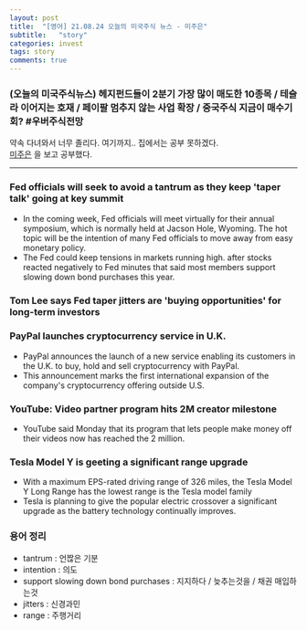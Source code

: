 ```yaml
---
layout: post
title:  "[영어] 21.08.24 오늘의 미국주식 뉴스 - 미주은"
subtitle:   "story"
categories: invest
tags: story
comments: true
---
```


### (오늘의 미국주식뉴스) 헤지펀드들이 2분기 가장 많이 매도한 10종목 / 테슬라 이어지는 호재 / 페이팔 멈추지 않는 사업 확장 / 중국주식 지금이 매수기회? #우버주식전망

약속 다녀와서 너무 졸리다. 여기까지.. 집에서는 공부 못하겠다.    
[미주은](https://www.youtube.com/watch?v=e8zKGN_WQPQ) 을 보고 공부했다.

---

### Fed officials will seek to avoid a tantrum as they keep 'taper talk' going at key summit
- In the coming week, Fed officials will meet virtually for their annual symposium, which is normally held at Jacson Hole, Wyoming. The hot topic will be the intention of many Fed officials to move away from easy monetary policy.
- The Fed could keep tensions in markets running high. after stocks reacted negatively to Fed minutes that said most members support slowing down bond purchases this year.

### Tom Lee says Fed taper jitters are 'buying opportunities' for long-term investors

### PayPal launches cryptocurrency service in U.K.
- PayPal announces the launch of a new service enabling its customers in the U.K. to buy, hold and sell cryptocurrency with PayPal.
- This announcement marks the first international expansion of the company's cryptocurrency offering outside U.S.

### YouTube: Video partner program hits 2M creator milestone
- YouTube said Monday that its program that lets people make money off their videos now has reached the 2 million.

### Tesla Model Y is geeting a significant range upgrade
- With a maximum EPS-rated driving range of 326 miles, the Tesla Model Y Long Range has the lowest range is the Tesla model family
- Tesla is planning to give the popular electric crossover a significant upgrade as the battery technology continually improves.


### 용어 정리
- tantrum : 언짢은 기분
- intention : 의도
- support slowing down bond purchases : 지지하다 / 늦추는것을 / 채권 매입하는것
- jitters : 신경과민
- range : 주행거리